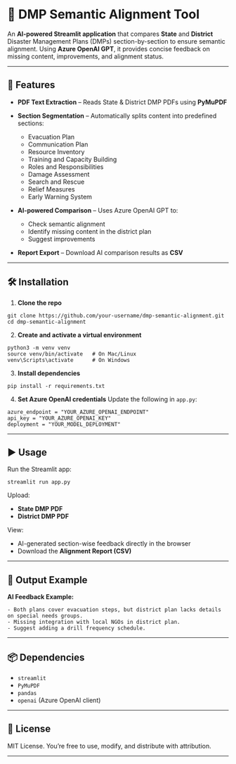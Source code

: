 

# 📄 DMP Semantic Alignment Tool

An **AI-powered Streamlit application** that compares **State** and **District** Disaster Management Plans (DMPs) section-by-section to ensure semantic alignment.
Using **Azure OpenAI GPT**, it provides concise feedback on missing content, improvements, and alignment status.

---

## 🚀 Features

* **PDF Text Extraction** – Reads State & District DMP PDFs using **PyMuPDF**
* **Section Segmentation** – Automatically splits content into predefined sections:

  * Evacuation Plan
  * Communication Plan
  * Resource Inventory
  * Training and Capacity Building
  * Roles and Responsibilities
  * Damage Assessment
  * Search and Rescue
  * Relief Measures
  * Early Warning System
* **AI-powered Comparison** – Uses Azure OpenAI GPT to:

  * Check semantic alignment
  * Identify missing content in the district plan
  * Suggest improvements
* **Report Export** – Download AI comparison results as **CSV**

---

## 🛠️ Installation

1. **Clone the repo**

```
git clone https://github.com/your-username/dmp-semantic-alignment.git
cd dmp-semantic-alignment
```

2. **Create and activate a virtual environment**

```
python3 -m venv venv
source venv/bin/activate   # On Mac/Linux
venv\Scripts\activate      # On Windows
```

3. **Install dependencies**

```
pip install -r requirements.txt
```

4. **Set Azure OpenAI credentials**
   Update the following in `app.py`:

```
azure_endpoint = "YOUR_AZURE_OPENAI_ENDPOINT"
api_key = "YOUR_AZURE_OPENAI_KEY"
deployment = "YOUR_MODEL_DEPLOYMENT"
```

---

## ▶️ Usage

Run the Streamlit app:

```
streamlit run app.py
```

Upload:

* **State DMP PDF**
* **District DMP PDF**

View:

* AI-generated section-wise feedback directly in the browser
* Download the **Alignment Report (CSV)**

---

## 📂 Output Example

**AI Feedback Example:**

```
- Both plans cover evacuation steps, but district plan lacks details on special needs groups.
- Missing integration with local NGOs in district plan.
- Suggest adding a drill frequency schedule.
```

---

## 📦 Dependencies

* `streamlit`
* `PyMuPDF`
* `pandas`
* `openai` (Azure OpenAI client)

---

## 📜 License

MIT License. You’re free to use, modify, and distribute with attribution.

---
